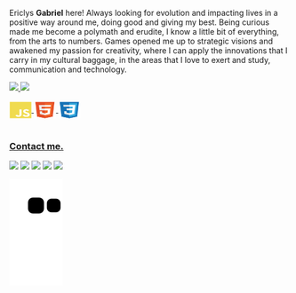 Ericlys <b>Gabriel</b> here!
Always looking for evolution and impacting lives in a positive way around me, doing good and giving my best. Being curious made me become a polymath and erudite, I know a little bit of everything, from the arts to numbers. Games opened me up to strategic visions and awakened my passion for creativity, where I can apply the innovations that I carry in my cultural baggage, in the areas that I love to exert and study, communication and technology.
<div>
  <a href="https://github.com/GaberiBR">
  <img height="150em" src="https://github-readme-stats.vercel.app/api?username=GaberiBR&show_icons=true&theme=gruvbox&include_all_commits=true&count_private=true"/>
  <img height="150em" src="https://github-readme-stats.vercel.app/api/top-langs/?username=GaberiBR&layout=compact&langs_count=6&theme=gruvbox"/>
</div>
<div style="display: inline_block"><br>
  <img align="center" alt="Js" height="30" width="40" src="https://raw.githubusercontent.com/devicons/devicon/master/icons/javascript/javascript-plain.svg">
  <img align="center" alt="HTML" height="30" width="40" src="https://raw.githubusercontent.com/devicons/devicon/master/icons/html5/html5-original.svg">
  <img align="center" alt="CSS" height="30" width="40" src="https://raw.githubusercontent.com/devicons/devicon/master/icons/css3/css3-original.svg">
</div>
 
 <br>
 
  ### Contact me.
 
<div> 
  <a href="https://www.youtube.com/c/GaberiBR" target="_blank"><img src="https://img.shields.io/badge/YouTube-FF0000?style=for-the-badge&logo=youtube&logoColor=white" target="_blank"></a>
  <a href="https://www.instagram.com/gaberibr" target="_blank"><img src="https://img.shields.io/badge/-Instagram-%23E4405F?style=for-the-badge&logo=instagram&logoColor=white" target="_blank"></a>
 <a href="https://discord.gg/UpWte22g4h" target="_blank"><img src="https://img.shields.io/badge/Discord-7289DA?style=for-the-badge&logo=discord&logoColor=white" target="_blank"></a> 
  <a href = "mailto:ericlysgabrielbr@gmail.com"><img src="https://img.shields.io/badge/-Gmail-%23333?style=for-the-badge&logo=gmail&logoColor=white" target="_blank"></a>
  <a href="https://www.linkedin.com/in/ericlysgabriel" target="_blank"><img src="https://img.shields.io/badge/-LinkedIn-%230077B5?style=for-the-badge&logo=linkedin&logoColor=white" target="_blank"></a> 
 
  ![Snake animation](https://github.com/GaberiBR/GaberiBR/blob/output/github-contribution-grid-snake.svg)

</div>
